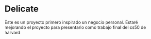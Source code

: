# Delicate
Este es un proyecto primero inspirado un negocio personal. Estaré mejorando el proyecto para presentarlo como trabajo final del cs50 de harvard
